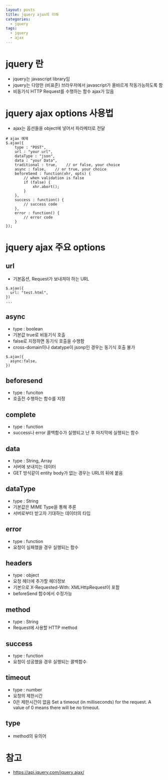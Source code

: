 ```yaml
---
layout: posts
title: jquery ajax의 이해
categories: 
  - jquery
tags: 
  - jquery
  - ajax
---
```

# jquery 란
- jquery는 javascript library임
- jquery는 다양한 (비표준) 브라우저에서 javascript가 올바르게 작동가능하도록 함
- 비동기식 HTTP Request를 수행하는 함수 ajax가 있음

# jquery ajax options 사용법
- ajax는 옵션들을 object에 넣어서 파라메터로 전달
```
# ajax 예제
$.ajax({
    type : "POST",
    url : "your url",
    dataType : "json",
    data : "your Data",
    traditional : true,    // or false, your choice
    async : false,    // or true, your choice
    beforeSend : function(xhr, opts) {
        // when validation is false
        if (false) {
            xhr.abort();
        }
    },
    success : function() {
        // success code
    },
    error : function() {
        // error code
    }
});
```

# jquery ajax 주요 options
## url
- 기본옵션, Request가 보내져야 하는 URL
```
$.ajax({
  url: "test.html",
})
...
```

## async
- type : boolean
- 기본값 true로 비동기식 호출
- false로 지정하면 동기식 호출을 수행함
- cross-domain이나 datatype이 jsonp인 경우는 동기식 호출 불가
```
$.ajax({
  async:false,
})
```

## beforesend
- type : funciton 
- 호출전 수행하는 함수를 지정

## complete
- type : function
- success나 error 콜백함수가 실행되고 난 후 마지막에 실행되는 함수

## data
- type : String, Array
- 서버에 보내지는 데이터
- GET 방식같이 entity body가 없는 경우는 URL의 뒤에 붙음

## dataType
- type : String
- 기본값은 MIME Type을 통해 추론
- 서버로부터 받고자 기대하는 데이터의 타입

## error
- type : function
- 요청이 실패했을 경우 실행되는 함수

## headers
- type : object
- 요청 헤더에 추가할 헤더정보
- 기본으로 X-Requested-With: XMLHttpRequest이 포함
- beforeSend 함수에서 수정가능

## method
- type : String
- Request에 사용할 HTTP method

## success
- type : function
- 요청이 성공했을 경우 실행되는 콜백함수

## timeout
- type : number
- 요청의 제한시간
- 0은 제한시간이 없음
Set a timeout (in milliseconds) for the request. A value of 0 means there will be no timeout.

## type
- method의 유의어

# 참고
- https://api.jquery.com/jquery.ajax/
